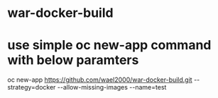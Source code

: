 # war-docker-build

# use simple oc new-app command with below paramters

oc new-app https://github.com/wael2000/war-docker-build.git --strategy=docker --allow-missing-images --name=test
